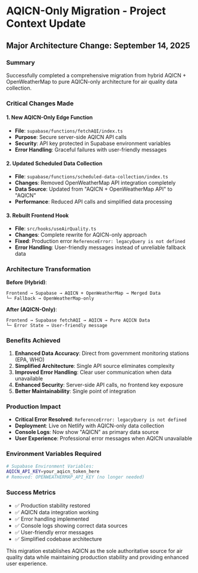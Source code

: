 # AQICN-Only Migration - Project Context Update

## Major Architecture Change: September 14, 2025

### Summary
Successfully completed a comprehensive migration from hybrid AQICN + OpenWeatherMap to pure AQICN-only architecture for air quality data collection.

### Critical Changes Made

#### 1. **New AQICN-Only Edge Function**
- **File**: `supabase/functions/fetchAQI/index.ts`
- **Purpose**: Secure server-side AQICN API calls
- **Security**: API key protected in Supabase environment variables
- **Error Handling**: Graceful failures with user-friendly messages

#### 2. **Updated Scheduled Data Collection**
- **File**: `supabase/functions/scheduled-data-collection/index.ts`
- **Changes**: Removed OpenWeatherMap API integration completely
- **Data Source**: Updated from "AQICN + OpenWeatherMap API" to "AQICN"
- **Performance**: Reduced API calls and simplified data processing

#### 3. **Rebuilt Frontend Hook**
- **File**: `src/hooks/useAirQuality.ts`
- **Changes**: Complete rewrite for AQICN-only approach
- **Fixed**: Production error `ReferenceError: legacyQuery is not defined`
- **Error Handling**: User-friendly messages instead of unreliable fallback data

### Architecture Transformation

**Before (Hybrid)**:
```
Frontend → Supabase → AQICN + OpenWeatherMap → Merged Data
└─ Fallback → OpenWeatherMap-only
```

**After (AQICN-Only)**:
```
Frontend → Supabase fetchAQI → AQICN → Pure AQICN Data
└─ Error State → User-friendly message
```

### Benefits Achieved

1. **Enhanced Data Accuracy**: Direct from government monitoring stations (EPA, WHO)
2. **Simplified Architecture**: Single API source eliminates complexity
3. **Improved Error Handling**: Clear user communication when data unavailable
4. **Enhanced Security**: Server-side API calls, no frontend key exposure
5. **Better Maintainability**: Single point of integration

### Production Impact

- **Critical Error Resolved**: `ReferenceError: legacyQuery is not defined`
- **Deployment**: Live on Netlify with AQICN-only data collection
- **Console Logs**: Now show "AQICN" as primary data source
- **User Experience**: Professional error messages when AQICN unavailable

### Environment Variables Required

```bash
# Supabase Environment Variables:
AQICN_API_KEY=your_aqicn_token_here
# Removed: OPENWEATHERMAP_API_KEY (no longer needed)
```

### Success Metrics

- ✅ Production stability restored
- ✅ AQICN data integration working
- ✅ Error handling implemented
- ✅ Console logs showing correct data sources
- ✅ User-friendly error messages
- ✅ Simplified codebase architecture

This migration establishes AQICN as the sole authoritative source for air quality data while maintaining production stability and providing enhanced user experience.
